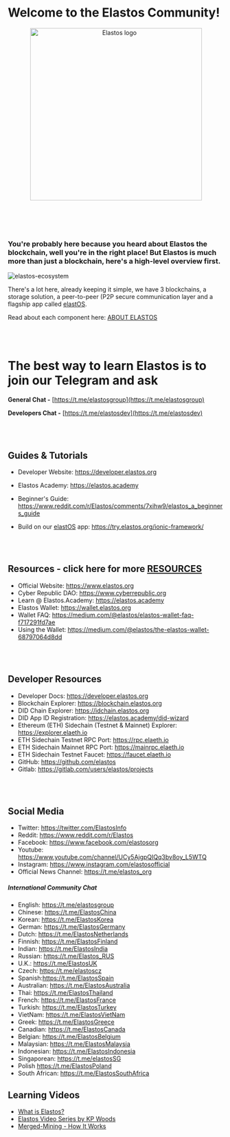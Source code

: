 

# Welcome to the Elastos Community!
<div align="center">
<img src="https://raw.githubusercontent.com/elastos/Elastos.Community/master/docs/imgs/Elastos_Logo_Stacked_RGB.png" width="400" title="Elastos logo"/>
</div>
<br/>
<br/>
<br/>
<br/>

### You're probably here because you heard about Elastos the **blockchain**, well you're in the right place! But Elastos is much more than just a blockchain, here's a high-level overview first.   

![elastos-ecosystem](https://raw.githubusercontent.com/elastos/Elastos.Community/master/docs/imgs/elastos-ecosystem.png)

There's a lot here, already keeping it simple, we have 3 blockchains, a storage solution, a peer-to-peer 
(P2P secure communication layer and a flagship app called [elastOS](https://elastos.academy/elastosbrowser). 

Read about each component here: [ABOUT ELASTOS](ABOUT_ELASTOS.md)

<br/>
<br/>

# The best way to learn Elastos is to join our Telegram and ask

**General Chat -** [https://t.me/elastosgroup](https://t.me/elastosgroup)

**Developers Chat -** [https://t.me/elastosdev](https://t.me/elastosdev)

<br/>
<br/>

## Guides & Tutorials

* Developer Website: https://developer.elastos.org

* Elastos Academy: https://elastos.academy

* Beginner's Guide: https://www.reddit.com/r/Elastos/comments/7xihw9/elastos_a_beginners_guide

* Build on our [elastOS](https://elastos.academy/elastosbrowser) app: https://try.elastos.org/ionic-framework/

<br/>
<br/>

## Resources - click here for more [RESOURCES](/RESOURCES.md)
* Official Website: https://www.elastos.org
* Cyber Republic DAO: https://www.cyberrepublic.org
* Learn @ Elastos.Academy: https://elastos.academy
* Elastos Wallet: https://wallet.elastos.org
* Wallet FAQ: https://medium.com/@elastos/elastos-wallet-faq-f717291fd7ae
* Using the Wallet: https://medium.com/@elastos/the-elastos-wallet-68797064d8dd

<br/>
<br/>

## Developer Resources
* Developer Docs: https://developer.elastos.org
* Blockchain Explorer: https://blockchain.elastos.org
* DID Chain Explorer: https://idchain.elastos.org
* DID App ID Registration: https://elastos.academy/did-wizard
* Ethereum (ETH) Sidechain (Testnet & Mainnet) Explorer: https://explorer.elaeth.io
* ETH Sidechain Testnet RPC Port: https://rpc.elaeth.io
* ETH Sidechain Mainnet RPC Port: https://mainrpc.elaeth.io
* ETH Sidechain Testnet Faucet: https://faucet.elaeth.io
* GitHub: https://github.com/elastos
* Gitlab: https://gitlab.com/users/elastos/projects

<br/>
<br/>

## Social Media
* Twitter: https://twitter.com/ElastosInfo
* Reddit: https://www.reddit.com/r/Elastos
* Facebook: https://www.facebook.com/elastosorg
* Youtube: https://www.youtube.com/channel/UCy5AjgpQIQq3bv8oy_L5WTQ
* Instagram: https://www.instagram.com/elastosofficial
* Official News Channel: https://t.me/elastos_org

##### International Community Chat
* English: https://t.me/elastosgroup
* Chinese: https://t.me/ElastosChina
* Korean: https://t.me/ElastosKorea
* German: https://t.me/ElastosGermany
* Dutch: https://t.me/ElastosNetherlands
* Finnish: https://t.me/ElastosFinland
* Indian: https://t.me/ElastosIndia
* Russian: https://t.me/Elastos_RUS
* U.K.: https://t.me/ElastosUK 
* Czech: https://t.me/elastoscz 
* Spanish:https://t.me/ElastosSpain
* Australian: https://t.me/ElastosAustralia
* Thai: https://t.me/ElastosThailand
* French: https://t.me/ElastosFrance 
* Turkish: https://t.me/ElastosTurkey 
* VietNam: https://t.me/ElastosVietNam
* Greek: https://t.me/ElastosGreece 
* Canadian: https://t.me/ElastosCanada 
* Belgian: https://t.me/ElastosBelgium
* Malaysian: https://t.me/ElastosMalaysia
* Indonesian: https://t.me/ElastosIndonesia
* Singaporean: https://t.me/elastosSG
* Polish https://t.me/ElastosPoland
* South African: https://t.me/ElastosSouthAfrica

## Learning Videos
- [What is Elastos?](https://www.youtube.com/watch?v=sIO5j1Lx-Os&feature=youtu.be)
- [Elastos Video Series by KP Woods](https://www.youtube.com/channel/UCu1XxDJE84ZvgLJ-EssbveA)
- [Merged-Mining - How It Works](https://www.youtube.com/watch?v=rBhk93MSOV4)
